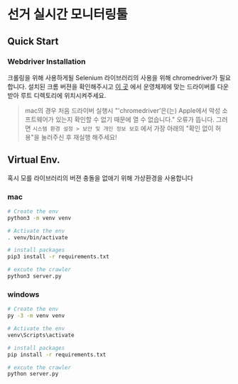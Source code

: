 # 선거 실시간 모니터링툴

## Quick Start

### Webdriver Installation

크롤링을 위해 사용하게될 Selenium 라이브러리의 사용을 위해 chromedriver가 필요합니다. 설치된 크롬 버젼을 확인해주시고 [이 곳](https://chromedriver.chromium.org/downloads) 에서 운영체제에 맞는 드라이버를 다운 받아 루트 디렉토리에 위치시켜주세요.

> mac의 경우 처음 드라이버 실행시 "'chromedriver'은(는) Apple에서 악성 소프트웨어가 있는지 확인할 수 없기 때문에 열 수 없습니다." 오류가 뜹니다. 그러면 `시스템 환경 설정 > 보안 및 개인 정보 보호` 에서 가장 아래의 "확인 없이 허용"을 눌러주신 후 재실행 해주세요!

## Virtual Env.

혹시 모를 라이브러리의 버젼 충돌을 없애기 위해 가상환경을 사용합니다

### mac

```bash
# Create the env
python3 -m venv venv

# Activate the env
. venv/bin/activate

# install packages
pip3 install -r requirements.txt
```

```python
# excute the crawler
python3 server.py
```

### windows

```bash
# Create the env
py -3 -m venv venv

# Activate the env
venv\Scripts\activate

# install packages
pip install -r requirements.txt
```

```python
# excute the crawler
python server.py
```
